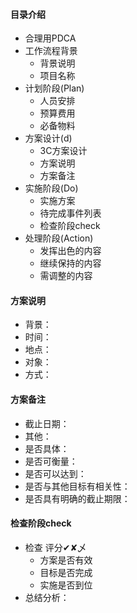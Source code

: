 #### 目录介绍
- 合理用PDCA
- 工作流程背景
    - 背景说明
    - 项目名称
- 计划阶段(Plan)
    - 人员安排
    - 预算费用
    - 必备物料
- 方案设计(d)
    - 3C方案设计
    - 方案说明
    - 方案备注
- 实施阶段(Do)
    - 实施方案
    - 待完成事件列表
    - 检查阶段check
- 处理阶段(Action)
    - 发挥出色的内容
    - 继续保持的内容
    - 需调整的内容


#### 方案说明
- 背景：
- 时间：
- 地点：
- 对象：
- 方式：

#### 方案备注
- 截止日期：
- 其他：
- 是否具体：
- 是否可衡量：
- 是否可以达到：
- 是否与其他目标有相关性：
- 是否具有明确的截止期限：



 

#### 检查阶段check
- 检查 评分✔✘乄
    - 方案是否有效 
    - 目标是否完成 
    - 实施是否到位 
- 总结分析： 
 


 
 
 



   
 




 













